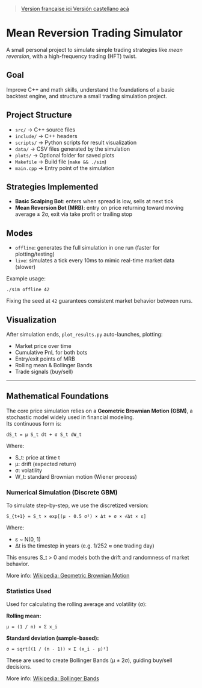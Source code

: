 > [Version française ici ](README_fr.md)
> [Versión castellano acá ](Readme_es.md)
# Mean Reversion Trading Simulator

A small personal project to simulate simple trading strategies like *mean reversion*, with a high-frequency trading (HFT) twist.

## Goal

Improve C++ and math skills, understand the foundations of a basic backtest engine, and structure a small trading simulation project.

## Project Structure

- `src/` → C++ source files
- `include/` → C++ headers
- `scripts/` → Python scripts for result visualization
- `data/` → CSV files generated by the simulation
- `plots/` → Optional folder for saved plots
- `Makefile` → Build file (`make && ./sim`)
- `main.cpp` → Entry point of the simulation

## Strategies Implemented

- **Basic Scalping Bot**: enters when spread is low, sells at next tick
- **Mean Reversion Bot (MRB)**: entry on price returning toward moving average ± 2σ, exit via take profit or trailing stop

## Modes

- `offline`: generates the full simulation in one run (faster for plotting/testing)
- `live`: simulates a tick every 10ms to mimic real-time market data (slower)

Example usage:

```
./sim offline 42
```

Fixing the seed at `42` guarantees consistent market behavior between runs.

## Visualization

After simulation ends, `plot_results.py` auto-launches, plotting:

- Market price over time
- Cumulative PnL for both bots
- Entry/exit points of MRB
- Rolling mean & Bollinger Bands
- Trade signals (buy/sell)

---

## Mathematical Foundations

The core price simulation relies on a **Geometric Brownian Motion (GBM)**, a stochastic model widely used in financial modeling.  
Its continuous form is:

    dS_t = μ S_t dt + σ S_t dW_t

Where:
- S_t: price at time t
- μ: drift (expected return)
- σ: volatility
- W_t: standard Brownian motion (Wiener process)

### Numerical Simulation (Discrete GBM)

To simulate step-by-step, we use the discretized version:

    S_{t+1} = S_t × exp[(μ - 0.5 σ²) × Δt + σ × √Δt × ε]

Where:
- ε ~ N(0, 1)
- Δt is the timestep in years (e.g. 1/252 ≈ one trading day)

This ensures S_t > 0 and models both the drift and randomness of market behavior.

More info: [Wikipedia: Geometric Brownian Motion](https://en.wikipedia.org/wiki/Geometric_Brownian_motion)

### Statistics Used

Used for calculating the rolling average and volatility (σ):

**Rolling mean:**

    μ = (1 / n) × Σ x_i

**Standard deviation (sample-based):**

    σ = sqrt[(1 / (n - 1)) × Σ (x_i - μ)²]

These are used to create Bollinger Bands (μ ± 2σ), guiding buy/sell decisions.

More info: [Wikipedia: Bollinger Bands](https://en.wikipedia.org/wiki/Bollinger_Bands)

